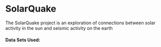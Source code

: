 # SolarQuake

The SolarQuake project is an exploration of connections between solar activity in the sun and seismic activity on the earth

#### Data Sets Used:

